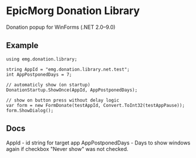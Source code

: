 # EpicMorg Donation Library

Donation popup for WinForms (.NET 2.0–9.0)

## Example

```
using emg.donation.library;

string AppId = "emg.donation.library.net.test";
int AppPostponedDays = 7;

// automaticly show (on startup)
DonationStartup.ShowOnce(AppId, AppPostponedDays);

// show on button press without delay logic
var form = new FormDonate(testAppId, Convert.ToInt32(testAppPause));
form.ShowDialog();

```


## Docs

AppId - id string for target app
AppPostponedDays - Days to show windows again if checkbox "Never show" was not checked.

